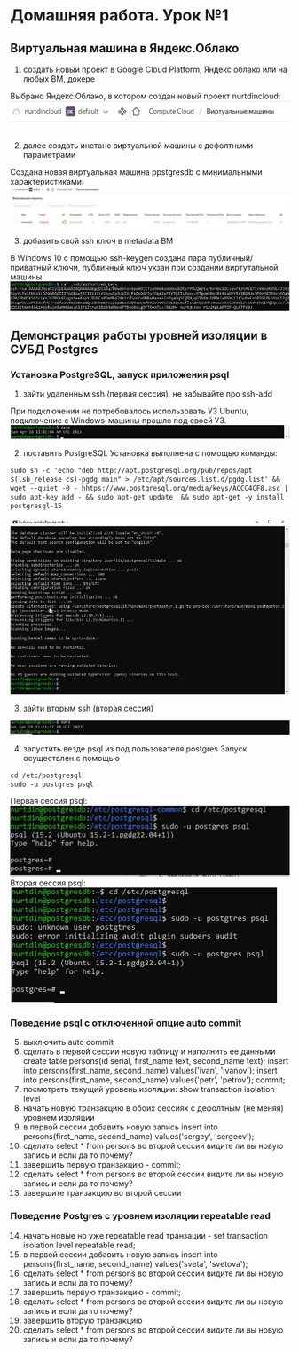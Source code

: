 # Домашняя работа. Урок №1

## Виртуальная машина в Яндекс.Облако
1. создать новый проект в Google Cloud Platform, Яндекс облако или на любых ВМ, докере

Выбрано Яндекс.Облако, в котором создан новый проект nurtdincloud:
![Новый проект в Яндекс.Облако](/images/img1.jpg "Проект в Яндекс.Облако")

2. далее создать инстанс виртуальной машины с дефолтными параметрами

Создана новая виртуальная машина ppstgresdb с минимальными характеристиками:
![Экземпляр виртуальной машины в Яндекс.Облако](/images/img2.jpg "Экземпляр ВМ в Яндекс.Облако")

3. добавить свой ssh ключ в metadata ВМ

В Windows 10 с помощью ssh-keygen создана пара публичный/приватный ключи, публичный ключ укзан при создании виртутальной машины:
![Публичный ключ для виртуальной машины в Яндекс.Облако](/images/img3.jpg "Публичный ключ")

## Демонстрация работы уровней изоляции в СУБД Postgres
### Установка PostgreSQL, запуск приложения psql
1. зайти удаленным ssh (первая сессия), не забывайте про ssh-add

При подключении не потребовалось использовать УЗ Ubuntu, подключение с Windows-машины прошло под своей УЗ.
![Первая сессия через SSH](/images/img4.jpg "Первая сессия через SSH")

2. поставить PostgreSQL
Установка выполнена с помощью команды:
```console
sudo sh -c 'echo "deb http://apt.postgresql.org/pub/repos/apt $(lsb_release cs)-pgdg main" > /etc/apt/sources.list.d/pgdg.list' && wget --quiet -0 - hhtps://www.postgresql.org/media/keys/ACCC4CF8.asc | sudo apt-key add - && sudo apt-get update  && sudo apt-get -y install postgresql-15
```
![Результат установки Postgres 15](/images/img5.jpg "Результат установки Postgres 15")

3. зайти вторым ssh (вторая сессия)

![Вторая сессия через SSH](/images/img6.jpg "Вторая сессия через SSH")

4. запустить везде psql из под пользователя postgres
Запуск осуществлен с помощью
```console
cd /etc/postgresql
sudo -u postgres psql
```
Первая сессия psql:
![Первая сессия](/images/img7.jpg "Первая сессия")
Вторая сессия psql:
![Вторая сессия](/images/img8.jpg "Вторая сессия")


### Поведение psql с отключенной опцие auto commit
5. выключить auto commit
6. сделать в первой сессии новую таблицу и наполнить ее данными create table persons(id serial, first_name text, second_name text); insert into persons(first_name, second_name) values('ivan', 'ivanov'); insert into persons(first_name, second_name) values('petr', 'petrov'); commit;
7. посмотреть текущий уровень изоляции: show transaction isolation level
8. начать новую транзакцию в обоих сессиях с дефолтным (не меняя) уровнем изоляции
9. в первой сессии добавить новую запись insert into persons(first_name, second_name) values('sergey', 'sergeev');
10. сделать select * from persons во второй сессии
видите ли вы новую запись и если да то почему?
11. завершить первую транзакцию - commit;
12. сделать select * from persons во второй сессии
видите ли вы новую запись и если да то почему?
13. завершите транзакцию во второй сессии
### Поведение Postgres с уровнем изоляции repeatable read
14. начать новые но уже repeatable read транзации - set transaction isolation level repeatable read;
15. в первой сессии добавить новую запись insert into persons(first_name, second_name) values('sveta', 'svetova');
16. сделать select * from persons во второй сессии
видите ли вы новую запись и если да то почему?
17. завершить первую транзакцию - commit;
18. сделать select * from persons во второй сессии
видите ли вы новую запись и если да то почему?
19. завершить вторую транзакцию
20. сделать select * from persons во второй сессии
видите ли вы новую запись и если да то почему?
